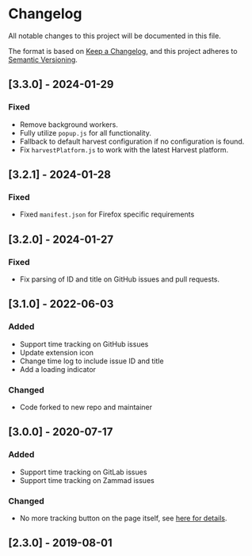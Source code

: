 # Changelog
All notable changes to this project will be documented in this file.

The format is based on [Keep a Changelog](https://keepachangelog.com/en/1.0.0/),
and this project adheres to [Semantic Versioning](https://semver.org/spec/v2.0.0.html).

## [3.3.0] - 2024-01-29

### Fixed

* Remove background workers.
* Fully utilize `popup.js` for all functionality.
* Fallback to default harvest configuration if no configuration is found.
* Fix `harvestPlatform.js` to work with the latest Harvest platform.

## [3.2.1] - 2024-01-28

### Fixed

* Fixed `manifest.json` for Firefox specific requirements

## [3.2.0] - 2024-01-27

### Fixed
 * Fix parsing of ID and title on GitHub issues and pull requests.

## [3.1.0] - 2022-06-03
### Added
 * Support time tracking on GitHub issues
 * Update extension icon
 * Change time log to include issue ID and title
 * Add a loading indicator

 ### Changed
 * Code forked to new repo and maintainer

## [3.0.0] - 2020-07-17
### Added
 * Support time tracking on GitLab issues
 * Support time tracking on Zammad issues

### Changed
 * No more tracking button on the page itself, see [here for details](./docs/on-page-tracker.md).


## [2.3.0] - 2019-08-01
